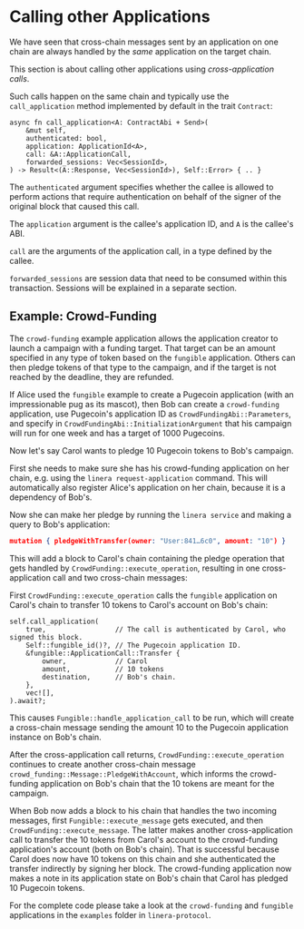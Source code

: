 # Calling other Applications

We have seen that cross-chain messages sent by an application on one chain are always
handled by the _same_ application on the target chain.

This section is about calling other applications using _cross-application calls_.

Such calls happen on the same chain and typically use the `call_application` method
implemented by default in the trait `Contract`:

```rust,ignore
async fn call_application<A: ContractAbi + Send>(
    &mut self,
    authenticated: bool,
    application: ApplicationId<A>,
    call: &A::ApplicationCall,
    forwarded_sessions: Vec<SessionId>,
) -> Result<(A::Response, Vec<SessionId>), Self::Error> { .. }
```

The `authenticated` argument specifies whether the callee is allowed to perform actions
that require authentication on behalf of the signer of the original block that caused this
call.

The `application` argument is the callee's application ID, and `A` is the callee's ABI.

`call` are the arguments of the application call, in a type defined by the callee.

`forwarded_sessions` are session data that need to be consumed within this transaction.
Sessions will be explained in a separate section.

## Example: Crowd-Funding

The `crowd-funding` example application allows the application creator to launch a
campaign with a funding target. That target can be an amount specified in any type of
token based on the `fungible` application. Others can then pledge tokens of that type
to the campaign, and if the target is not reached by the deadline, they are refunded.

If Alice used the `fungible` example to create a Pugecoin application (with an
impressionable pug as its mascot), then Bob can create a `crowd-funding` application,
use Pugecoin's application ID as `CrowdFundingAbi::Parameters`, and specify in
`CrowdFundingAbi::InitializationArgument` that his campaign will run for one week and
has a target of 1000 Pugecoins.

Now let's say Carol wants to pledge 10 Pugecoin tokens to Bob's campaign.

First she needs to make sure she has his crowd-funding application on her chain, e.g.
using the `linera request-application` command. This will automatically also register
Alice's application on her chain, because it is a dependency of Bob's.

Now she can make her pledge by running the `linera service` and making a query to Bob's
application:

```json
mutation { pledgeWithTransfer(owner: "User:841…6c0", amount: "10") }
```

This will add a block to Carol's chain containing the pledge operation that gets handled
by `CrowdFunding::execute_operation`, resulting in one cross-application call and two
cross-chain messages:

First `CrowdFunding::execute_operation` calls the `fungible` application on Carol's chain
to transfer 10 tokens to Carol's account on Bob's chain:

```rust,ignore
self.call_application(
    true,                 // The call is authenticated by Carol, who signed this block.
    Self::fungible_id()?, // The Pugecoin application ID.
    &fungible::ApplicationCall::Transfer {
        owner,            // Carol
        amount,           // 10 tokens
        destination,      // Bob's chain.
    },
    vec![],
).await?;
```

This causes `Fungible::handle_application_call` to be run, which will create a cross-chain
message sending the amount 10 to the Pugecoin application instance on Bob's chain.

After the cross-application call returns, `CrowdFunding::execute_operation` continues to
create another cross-chain message `crowd_funding::Message::PledgeWithAccount`, which
informs the crowd-funding application on Bob's chain that the 10 tokens are meant for
the campaign.

When Bob now adds a block to his chain that handles the two incoming messages,
first `Fungible::execute_message` gets executed, and then `CrowdFunding::execute_message`.
The latter makes another cross-application call to transfer the 10 tokens from Carol's
account to the crowd-funding application's account (both on Bob's chain). That is
successful because Carol does now have 10 tokens on this chain and she authenticated
the transfer indirectly by signing her block. The crowd-funding application now makes a
note in its application state on Bob's chain that Carol has pledged 10 Pugecoin tokens.

For the complete code please take a look at the `crowd-funding` and `fungible`
applications in the `examples` folder in `linera-protocol`.
